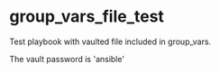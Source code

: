# group_vars_file_test


Test playbook with vaulted file included in group_vars.

The vault password is 'ansible'
